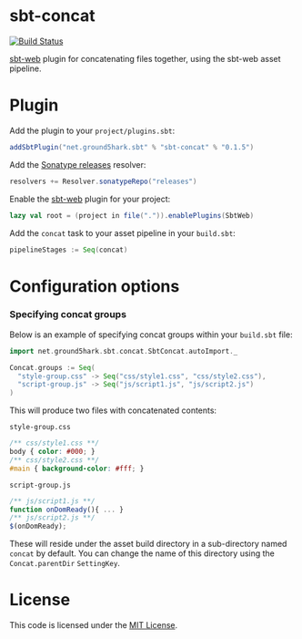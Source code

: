 sbt-concat
==========
[![Build Status](https://api.travis-ci.org/ground5hark/sbt-concat.png?branch=master)](https://travis-ci.org/ground5hark/sbt-concat)

[sbt-web] plugin for concatenating files together, using the sbt-web asset pipeline.

Plugin
======
Add the plugin to your `project/plugins.sbt`:
```scala
addSbtPlugin("net.ground5hark.sbt" % "sbt-concat" % "0.1.5")
```

Add the [Sonatype releases] resolver:
```scala
resolvers += Resolver.sonatypeRepo("releases")
```

Enable the [sbt-web] plugin for your project:
```scala
lazy val root = (project in file(".")).enablePlugins(SbtWeb)
```

Add the `concat` task to your asset pipeline in your `build.sbt`:
```scala
pipelineStages := Seq(concat)
```

Configuration options
=====================
### Specifying concat groups
Below is an example of specifying concat groups within your `build.sbt` file:

```scala
import net.ground5hark.sbt.concat.SbtConcat.autoImport._

Concat.groups := Seq(
  "style-group.css" -> Seq("css/style1.css", "css/style2.css"),
  "script-group.js" -> Seq("js/script1.js", "js/script2.js")
)
```

This will produce two files with concatenated contents:

`style-group.css`
```css
/** css/style1.css **/
body { color: #000; }
/** css/style2.css **/
#main { background-color: #fff; }
```

`script-group.js`
```javascript
/** js/script1.js **/
function onDomReady(){ ... }
/** js/script2.js **/
$(onDomReady);
```

These will reside under the asset build directory in a sub-directory named `concat` by default. You can change the name
of this directory using the `Concat.parentDir` `SettingKey`.

License
=======
This code is licensed under the [MIT License].

[sbt-web]:https://github.com/sbt/sbt-web
[MIT License]:http://opensource.org/licenses/MIT
[Sonatype releases]:https://oss.sonatype.org/content/repositories/releases/
